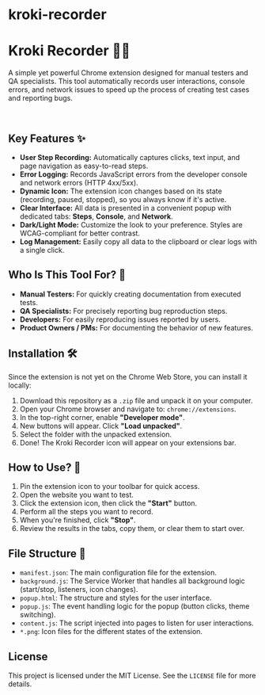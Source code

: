 # kroki-recorder
# Kroki Recorder 🕵️‍♀️

A simple yet powerful Chrome extension designed for manual testers and QA specialists. This tool automatically records user interactions, console errors, and network issues to speed up the process of creating test cases and reporting bugs.

<br>



## Key Features ✨

*   **User Step Recording:** Automatically captures clicks, text input, and page navigation as easy-to-read steps.
*   **Error Logging:** Records JavaScript errors from the developer console and network errors (HTTP 4xx/5xx).
*   **Dynamic Icon:** The extension icon changes based on its state (recording, paused, stopped), so you always know if it's active.
*   **Clear Interface:** All data is presented in a convenient popup with dedicated tabs: **Steps**, **Console**, and **Network**.
*   **Dark/Light Mode:** Customize the look to your preference. Styles are WCAG-compliant for better contrast.
*   **Log Management:** Easily copy all data to the clipboard or clear logs with a single click.

## Who Is This Tool For? 🤔

*   **Manual Testers:** For quickly creating documentation from executed tests.
*   **QA Specialists:** For precisely reporting bug reproduction steps.
*   **Developers:** For easily reproducing issues reported by users.
*   **Product Owners / PMs:** For documenting the behavior of new features.

## Installation 🛠️

Since the extension is not yet on the Chrome Web Store, you can install it locally:

1.  Download this repository as a `.zip` file and unpack it on your computer.
2.  Open your Chrome browser and navigate to: `chrome://extensions`.
3.  In the top-right corner, enable **"Developer mode"**.
4.  New buttons will appear. Click **"Load unpacked"**.
5.  Select the folder with the unpacked extension.
6.  Done! The Kroki Recorder icon will appear on your extensions bar.

## How to Use? 🚀

1.  Pin the extension icon to your toolbar for quick access.
2.  Open the website you want to test.
3.  Click the extension icon, then click the **"Start"** button.
4.  Perform all the steps you want to record.
5.  When you're finished, click **"Stop"**.
6.  Review the results in the tabs, copy them, or clear them to start over.

## File Structure 📂

*   `manifest.json`: The main configuration file for the extension.
*   `background.js`: The Service Worker that handles all background logic (start/stop, listeners, icon changes).
*   `popup.html`: The structure and styles for the user interface.
*   `popup.js`: The event handling logic for the popup (button clicks, theme switching).
*   `content.js`: The script injected into pages to listen for user interactions.
*   `*.png`: Icon files for the different states of the extension.

## License

This project is licensed under the MIT License. See the `LICENSE` file for more details.
